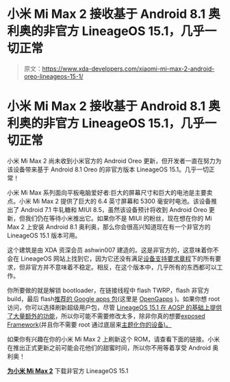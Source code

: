 # 小米 Mi Max 2 接收基于 Android 8.1 奥利奥的非官方 LineageOS 15.1，几乎一切正常

> 原文：<https://www.xda-developers.com/xiaomi-mi-max-2-android-oreo-lineageos-15-1/>

# 小米 Mi Max 2 接收基于 Android 8.1 奥利奥的非官方 LineageOS 15.1，几乎一切正常

小米 Mi Max 2 尚未收到小米官方的 Android Oreo 更新，但开发者一直在努力为该设备带来基于 Android 8.1 Oreo 的非官方版本 LineageOS 15.1。几乎一切正常！

小米 Mi Max 系列面向平板电脑爱好者:巨大的屏幕尺寸和巨大的电池是主要卖点。小米 Mi Max 2 提供了巨大的 6.4 英寸屏幕和 5300 毫安时电池。该设备推出了 Android 7.1 牛轧糖和 MIUI 8.5，虽然该设备预计将收到 Android Oreo 更新，但我们仍在等待小米推出它。如果你不是 MIUI 的粉丝，现在想在你的 Mi Max 2 上安装 Android 8.1 奥利奥，那么你会很高兴知道现在有一个非官方的 LineageOS 15.1 版本可用。

这个建筑是由 XDA 资深会员 ashwin007 建造的。这是非官方的，这意味着你不会在 LineageOS 网站上找到它，因为它还没有满足[设备支持要求章程](https://www.xda-developers.com/lineageos-device-support-requirements-charter/)下的所有要求，但非官方并不意味着不稳定。相反，在这个版本中，几乎所有的东西都可以工作。

你所要做的就是解锁 bootloader，在链接线程中 flash TWRP，flash 非官方 build，最后 flash[推荐的 Google apps 包](https://www.xda-developers.com/gapps-package-recommended-rom-developer/)(这里是 [OpenGapps](https://www.xda-developers.com/open-gapps-now-supports-android-8-1-oreo-arm-arm64/) )。如果你想 root 访问，你可以选择刷新超级用户包，尽管 [LineageOS 15.1 在 AOSP 的基础上提供了大量额外的功能](https://www.xda-developers.com/lineageos-15-feature-list-overview-screenshots-video/)，所以你可能不需要修改太多，除非你真的想要[exposed Framework](https://www.xda-developers.com/xposed-framework-for-android-oreo-beta/)(并且你不需要 root 通过底层来[主题化你的设备)。](https://www.xda-developers.com/custom-themes-android-oreo-substratum/)

如果你有兴趣在你的小米 Mi Max 2 上刷新这个 ROM，请查看下面的链接。小米在推出正式更新之前可能会花他们的甜蜜时间，所以你不用等着享受 Android 奥利奥！

[**为小米 Mi Max 2**](https://forum.xda-developers.com/mi-max-2/development/rom-twrp-lineageos-15-1-t3771429) 下载非官方 LineageOS 15.1